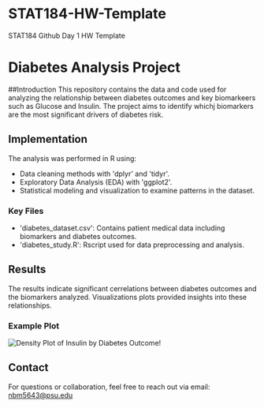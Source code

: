 # STAT184-HW-Template
 STAT184 Github Day 1 HW Template

 
# Diabetes Analysis Project

##Introduction
This repository contains the data and code used for analyzing the relationship between diabetes outcomes and key biomarkeers such as Glucose and Insulin. The project aims to identify whichj biomarkers are the most significant drivers of diabetes risk.

## Implementation
The analysis was performed in R using:
- Data cleaning methods with 'dplyr' and 'tidyr'.
- Exploratory Data Analysis (EDA) with 'ggplot2'.
- Statistical modeling and visualization to examine patterns in the dataset.

### Key Files
- 'diabetes_dataset.csv': Contains patient medical data including biomarkers and diabetes outcomes.
- 'diabetes_study.R': Rscript used for data preprocessing and analysis.

## Results
The results indicate significant cerrelations between diabetes outcomes and the biomarkers analyzed. Visualizations plots provided insights into these relationships.

### Example Plot
![Density Plot of Insulin by Diabetes Outcome](![image](https://github.com/user-attachments/assets/a0a25323-d2ca-4a59-a0a3-436cfb2d7a1b)
)!


## Contact
For questions or collaboration, feel free to reach out via email: nbm5643@psu.edu
